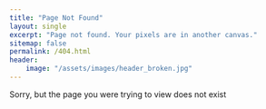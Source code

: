 ```yaml
---
title: "Page Not Found"
layout: single
excerpt: "Page not found. Your pixels are in another canvas."
sitemap: false
permalink: /404.html
header:
    image: "/assets/images/header_broken.jpg"
---
```


Sorry, but the page you were trying to view does not exist